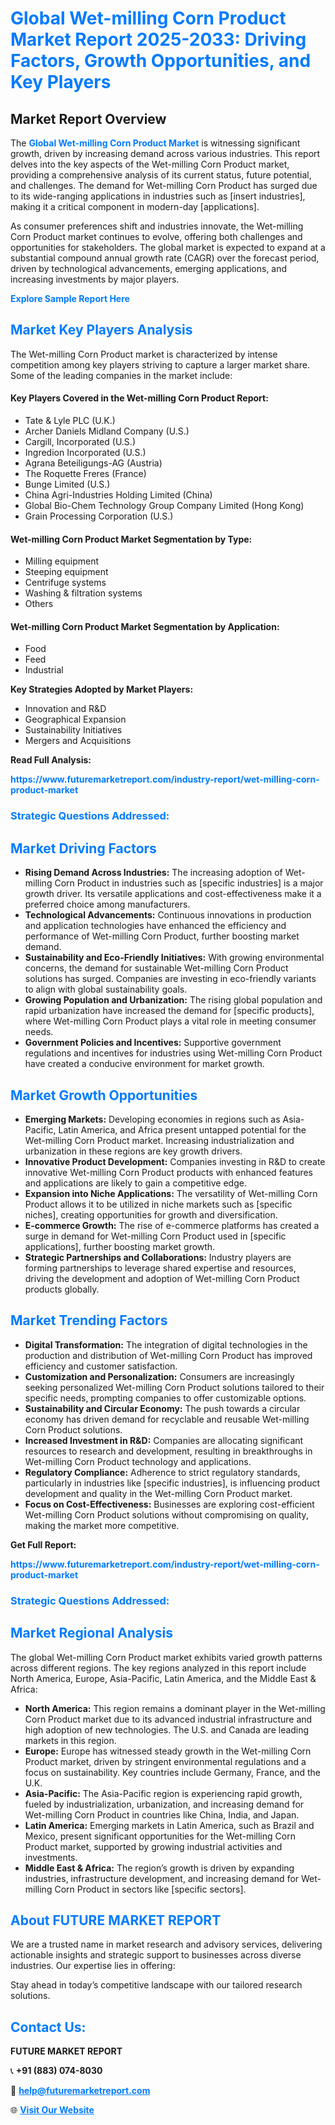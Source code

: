 <h1 style="color: #007BFF;">Global Wet-milling Corn Product Market Report 2025-2033: Driving Factors, Growth Opportunities, and Key Players</h1>

<section id="overview">
<h2>Market Report Overview</h2>
<p>The <a href="https://www.futuremarketreport.com/industry-report/wet-milling-corn-product-market" style="color: #007BFF; text-decoration: none;"><strong>Global Wet-milling Corn Product Market</strong></a> is witnessing significant growth, driven by increasing demand across various industries. This report delves into the key aspects of the Wet-milling Corn Product market, providing a comprehensive analysis of its current status, future potential, and challenges. The demand for Wet-milling Corn Product has surged due to its wide-ranging applications in industries such as [insert industries], making it a critical component in modern-day [applications].</p>
<p>As consumer preferences shift and industries innovate, the Wet-milling Corn Product market continues to evolve, offering both challenges and opportunities for stakeholders. The global market is expected to expand at a substantial compound annual growth rate (CAGR) over the forecast period, driven by technological advancements, emerging applications, and increasing investments by major players.</p>
</section>

<section id="overview">
<p><a href="https://www.futuremarketreport.com/request-sample/reportId=53900" style="color: #007BFF; text-decoration: none;"><strong>Explore Sample Report Here</strong></a></p>
</section>

<section id="key-players">
<h2 style="color: #007BFF;">Market Key Players Analysis</h2>
<p>The Wet-milling Corn Product market is characterized by intense competition among key players striving to capture a larger market share. Some of the leading companies in the market include:</p>
<h4>Key Players Covered in the Wet-milling Corn Product Report:</h4>
<ul><li>Tate &amp; Lyle PLC (U.K.)</li><li>Archer Daniels Midland Company (U.S.)</li><li>Cargill, Incorporated (U.S.)</li><li>Ingredion Incorporated (U.S.)</li><li>Agrana Beteiligungs-AG (Austria)</li><li>The Roquette Freres (France)</li><li>Bunge Limited (U.S.)</li><li>China Agri-Industries Holding Limited (China)</li><li>Global Bio-Chem Technology Group Company Limited (Hong Kong)</li><li>Grain Processing Corporation (U.S.)</li></ul>
<h4>Wet-milling Corn Product Market Segmentation by Type:</h4>
<ul><li>Milling equipment</li><li>Steeping equipment</li><li>Centrifuge systems</li><li>Washing &amp; filtration systems</li><li>Others</li></ul>

<h4>Wet-milling Corn Product Market Segmentation by Application:</h4>
<ul><li>Food</li><li>Feed</li><li>Industrial</li></ul>
<p><strong>Key Strategies Adopted by Market Players:</strong></p>
<ul>
<li>Innovation and R&D</li>
<li>Geographical Expansion</li>
<li>Sustainability Initiatives</li>
<li>Mergers and Acquisitions</li>
</ul>
</section>

<section>
<p><strong>Read Full Analysis: </strong></p><a href="https://www.futuremarketreport.com/industry-report/wet-milling-corn-product-market" style="color: #007BFF; text-decoration: none;"><strong>https://www.futuremarketreport.com/industry-report/wet-milling-corn-product-market</strong></a>
<h3 style="color: #007BFF;">Strategic Questions Addressed:</h3>
</section>

<section id="driving-factors">
<h2 style="color: #007BFF;">Market Driving Factors</h2>
<ul>
<li><strong>Rising Demand Across Industries:</strong> The increasing adoption of Wet-milling Corn Product in industries such as [specific industries] is a major growth driver. Its versatile applications and cost-effectiveness make it a preferred choice among manufacturers.</li>
<li><strong>Technological Advancements:</strong> Continuous innovations in production and application technologies have enhanced the efficiency and performance of Wet-milling Corn Product, further boosting market demand.</li>
<li><strong>Sustainability and Eco-Friendly Initiatives:</strong> With growing environmental concerns, the demand for sustainable Wet-milling Corn Product solutions has surged. Companies are investing in eco-friendly variants to align with global sustainability goals.</li>
<li><strong>Growing Population and Urbanization:</strong> The rising global population and rapid urbanization have increased the demand for [specific products], where Wet-milling Corn Product plays a vital role in meeting consumer needs.</li>
<li><strong>Government Policies and Incentives:</strong> Supportive government regulations and incentives for industries using Wet-milling Corn Product have created a conducive environment for market growth.</li>
</ul>
</section>

<section id="growth-opportunities">
<h2 style="color: #007BFF;">Market Growth Opportunities</h2>
<ul>
<li><strong>Emerging Markets:</strong> Developing economies in regions such as Asia-Pacific, Latin America, and Africa present untapped potential for the Wet-milling Corn Product market. Increasing industrialization and urbanization in these regions are key growth drivers.</li>
<li><strong>Innovative Product Development:</strong> Companies investing in R&D to create innovative Wet-milling Corn Product products with enhanced features and applications are likely to gain a competitive edge.</li>
<li><strong>Expansion into Niche Applications:</strong> The versatility of Wet-milling Corn Product allows it to be utilized in niche markets such as [specific niches], creating opportunities for growth and diversification.</li>
<li><strong>E-commerce Growth:</strong> The rise of e-commerce platforms has created a surge in demand for Wet-milling Corn Product used in [specific applications], further boosting market growth.</li>
<li><strong>Strategic Partnerships and Collaborations:</strong> Industry players are forming partnerships to leverage shared expertise and resources, driving the development and adoption of Wet-milling Corn Product products globally.</li>
</ul>
</section>

<section id="trending-factors">
<h2 style="color: #007BFF;">Market Trending Factors</h2>
<ul>
<li><strong>Digital Transformation:</strong> The integration of digital technologies in the production and distribution of Wet-milling Corn Product has improved efficiency and customer satisfaction.</li>
<li><strong>Customization and Personalization:</strong> Consumers are increasingly seeking personalized Wet-milling Corn Product solutions tailored to their specific needs, prompting companies to offer customizable options.</li>
<li><strong>Sustainability and Circular Economy:</strong> The push towards a circular economy has driven demand for recyclable and reusable Wet-milling Corn Product solutions.</li>
<li><strong>Increased Investment in R&D:</strong> Companies are allocating significant resources to research and development, resulting in breakthroughs in Wet-milling Corn Product technology and applications.</li>
<li><strong>Regulatory Compliance:</strong> Adherence to strict regulatory standards, particularly in industries like [specific industries], is influencing product development and quality in the Wet-milling Corn Product market.</li>
<li><strong>Focus on Cost-Effectiveness:</strong> Businesses are exploring cost-efficient Wet-milling Corn Product solutions without compromising on quality, making the market more competitive.</li>
</ul>
</section>

<section>
<p><strong>Get Full Report: </strong></p><a href="https://www.futuremarketreport.com/industry-report/wet-milling-corn-product-market" style="color: #007BFF; text-decoration: none;"><strong>https://www.futuremarketreport.com/industry-report/wet-milling-corn-product-market</strong></a>
<h3 style="color: #007BFF;">Strategic Questions Addressed:</h3>
</section>


<section id="regional-analysis">
<h2 style="color: #007BFF;">Market Regional Analysis</h2>
<p>The global Wet-milling Corn Product market exhibits varied growth patterns across different regions. The key regions analyzed in this report include North America, Europe, Asia-Pacific, Latin America, and the Middle East & Africa:</p>
<ul>
<li><strong>North America:</strong> This region remains a dominant player in the Wet-milling Corn Product market due to its advanced industrial infrastructure and high adoption of new technologies. The U.S. and Canada are leading markets in this region.</li>
<li><strong>Europe:</strong> Europe has witnessed steady growth in the Wet-milling Corn Product market, driven by stringent environmental regulations and a focus on sustainability. Key countries include Germany, France, and the U.K.</li>
<li><strong>Asia-Pacific:</strong> The Asia-Pacific region is experiencing rapid growth, fueled by industrialization, urbanization, and increasing demand for Wet-milling Corn Product in countries like China, India, and Japan.</li>
<li><strong>Latin America:</strong> Emerging markets in Latin America, such as Brazil and Mexico, present significant opportunities for the Wet-milling Corn Product market, supported by growing industrial activities and investments.</li>
<li><strong>Middle East & Africa:</strong> The region’s growth is driven by expanding industries, infrastructure development, and increasing demand for Wet-milling Corn Product in sectors like [specific sectors].</li>
</ul>
</section>

<footer>
<h2 style="color: #007BFF;">About FUTURE MARKET REPORT</h2>
<p>We are a trusted name in market research and advisory services, delivering actionable insights and strategic support to businesses across diverse industries. Our expertise lies in offering:</p>

<p>Stay ahead in today’s competitive landscape with our tailored research solutions.</p>

<h2 style="color: #007BFF;">Contact Us:</h2>
<p><strong>FUTURE MARKET REPORT</strong></p>
<p>📞 <strong>+91 (883) 074-8030</strong></p>
<p>📧 <strong><a href="mailto:help@futuremarketreport.com" style="color: #007BFF;">help@futuremarketreport.com</a></strong></p>
<p>🌐 <strong><a href="https://www.futuremarketreport.com/" style="color: #007BFF;">Visit Our Website</a></strong></p>
</footer>